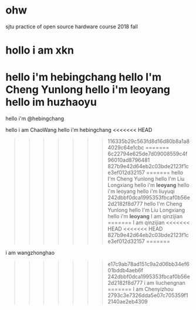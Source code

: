# ohw
sjtu practice of open source hardware course 2018 fall

hollo i am xkn
=======
hello i'm hebingchang
hello I'm Cheng Yunlong
hello i'm leoyang
hello im huzhaoyu
=======

hello i'm @hebingchang

hello i am ChaoWang
hello i'm hebingchang
<<<<<<< HEAD
>>>>>>> 116335b29c563fd8d16d80b8a1a84029c64e1cbc
=======
>>>>>>> 6c22794e625de7d09008559c4f96010ad8796481
>>>>>>> 827b9e42d64eb2c03bde2123f1ce3ef012d32157
=======
hello I'm Cheng Yunlong
hello I'm Liu Longxiang
hello i'm **leoyang**
hello i'm leoyang
hello i'm liuyuqi
>>>>>>> 242dbbf0dca1995353fbcaf0b56e2d2182f8d777
hello I'm Cheng Yunlong
hello I'm Liu Longxiang
hello i'm **leoyang**
 I am qinzijian
=======
 I am qinzijian
<<<<<<< HEAD
<<<<<<< HEAD
>>>>>>> 827b9e42d64eb2c03bde2123f1ce3ef012d32157
=======


 i am wangzhonghao
>>>>>>> e17c9ab78ad151c9a2d06bb34ef601bddb4aeb6f
>>>>>>> 242dbbf0dca1995353fbcaf0b56e2d2182f8d777
i am liuchengnan
=======
 I am Chenyizhou
>>>>>>> 2793c3e7326dda5e07c705359f12140ae2eb4309
